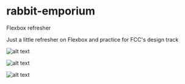# rabbit-emporium
Flexbox refresher

Just a little refresher on Flexbox and practice for FCC's design track

![alt text](https://res.cloudinary.com/angelrodriguez/image/upload/v1544841457/title_9.35.11_PM.png)

![alt text](https://res.cloudinary.com/angelrodriguez/image/upload/v1544841457/videos.png)

![alt text](https://res.cloudinary.com/angelrodriguez/image/upload/v1544843605/Screen_Shot_2018-12-14_at_10.13.04_PM.png)
